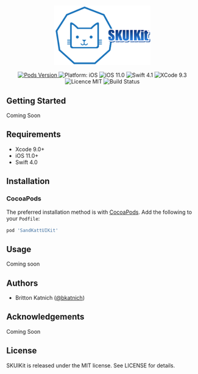 <p align="center">
    <img width=50% src="https://github.com/bkatnich/iOS-SKUIKit/blob/master/media/SandKattLogo.png">
</p>

<p align="center">
    <a href="http://cocoapods.org/pods/SandKattUIKit">
        <img src="https://img.shields.io/cocoapods/v/SandKattUIKit.svg?style=flat"
             alt="Pods Version">
    </a>
    <img src="https://img.shields.io/badge/platform-iOS-brightgreen.svg" alt="Platform: iOS"/>
    <img src="https://img.shields.io/badge/iOS-11.0-brightgreen.svg" alt="iOS 11.0"/>
    <img src="https://img.shields.io/badge/Swift-4.1-brightgreen.svg" alt="Swift 4.1"/>
    <img src="https://img.shields.io/badge/Xcode-9.3-brightgreen.svg" alt="XCode 9.3"/>
    <img src="https://img.shields.io/badge/licence-MIT-blue.svg" alt="Licence MIT"/>
    <img src="https://travis-ci.org/bkatnich/iOS-SKUIKit.svg?branch=master" href="https://travis-ci.org/bkatnich/iOS-SKUIKit" alt="Build Status"/>
</p>


## Getting Started

Coming Soon


## Requirements

- Xcode 9.0+
- iOS 11.0+
- Swift 4.0


## Installation

### CocoaPods

The preferred installation method is with [CocoaPods](https://cocoapods.org). Add the following to your `Podfile`:

```ruby
pod 'SandKattUIKit'
```

## Usage

Coming soon


## Authors

- Britton Katnich ([@bkatnich](https://github.com/bkatnich))


## Acknowledgements

Coming Soon


## License

SKUIKit is released under the MIT license. See LICENSE for details.
